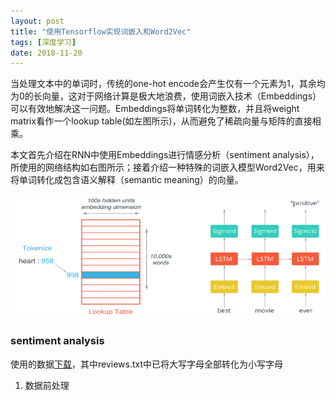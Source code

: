 ```yaml
---
layout: post
title: "使用Tensorflow实现词嵌入和Word2Vec"
tags: [深度学习]
date: 2018-11-20
---
```


当处理文本中的单词时，传统的one-hot encode会产生仅有一个元素为1，其余均为0的长向量，这对于网络计算是极大地浪费，使用词嵌入技术（Embeddings）可以有效地解决这一问题。Embeddings将单词转化为整数，并且将weight matrix看作一个lookup table(如左图所示)，从而避免了稀疏向量与矩阵的直接相乘。

本文首先介绍在RNN中使用Embeddings进行情感分析（sentiment analysis），所使用的网络结构如右图所示；接着介绍一种特殊的词嵌入模型Word2Vec，用来将单词转化成包含语义解释（semantic meaning）的向量。

<img src="/img/embed.png">

### sentiment analysis

使用的数据[下载](https://pan.baidu.com/s/16tNfl50mGiga654M8tGKWQ)，其中reviews.txt中已将大写字母全部转化为小写字母

1. 数据前处理
